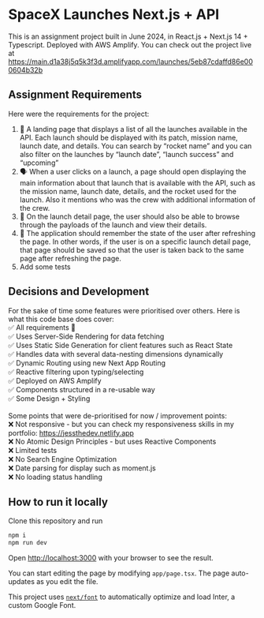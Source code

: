 # SpaceX Launches Next.js + API

This is an assignment project built in June 2024, in React.js + Next.js 14 + Typescript. Deployed with AWS Amplify.
You can check out the project live at https://main.d1a38j5q5k3f3d.amplifyapp.com/launches/5eb87cdaffd86e000604b32b

## Assignment Requirements
Here were the requirements for the project:

1. 🛬 A landing page that displays a list of all the launches available in the API. Each
launch should be displayed with its patch, mission name, launch date, and details.
You can search by “rocket name” and you can also filter on the launches by “launch
date”, “launch success” and “upcoming”
2. 🗣 When a user clicks on a launch, a page should open displaying the main
information about that launch that is available with the API, such as the mission
name, launch date, details, and the rocket used for the launch. Also it mentions
who was the crew with additional information of the crew.
3. 🚀 On the launch detail page, the user should also be able to browse through the
payloads of the launch and view their details.
4. 🧠 The application should remember the state of the user after refreshing the page.
In other words, if the user is on a specific launch detail page, that page should be
saved so that the user is taken back to the same page after refreshing the page.
5. Add some tests


## Decisions and Development

For the sake of time some features were prioritised over others. Here is what this code base does cover:
<br/>
✅ All requirements 💯 <br/>
✅ Uses Server-Side Rendering for data fetching <br/>
✅ Uses Static Side Generation for client features such as React State<br/>
✅ Handles data with several data-nesting dimensions dynamically<br/>
✅ Dynamic Routing using new Next App Routing <br/>
✅ Reactive filtering upon typing/selecting<br/>
✅ Deployed on AWS Amplify<br/>
✅ Components structured in a re-usable way<br/>
✅ Some Design + Styling<br/>
<br/>
Some points that were de-prioritised for now / improvement points:
<br/>
❌ Not responsive - but you can check my responsiveness skills in my portfolio: https://jessthedev.netlify.app<br/>
❌ No Atomic Design Principles - but uses Reactive Components<br/>
❌ Limited tests<br/>
❌ No Search Engine Optimization<br/>
❌ Date parsing for display such as moment.js<br/>
❌ No loading status handling<br/>


## How to run it locally

Clone this repository and run

```bash
npm i
npm run dev
```

Open [http://localhost:3000](http://localhost:3000) with your browser to see the result.

You can start editing the page by modifying `app/page.tsx`. The page auto-updates as you edit the file.

This project uses [`next/font`](https://nextjs.org/docs/basic-features/font-optimization) to automatically optimize and load Inter, a custom Google Font.
